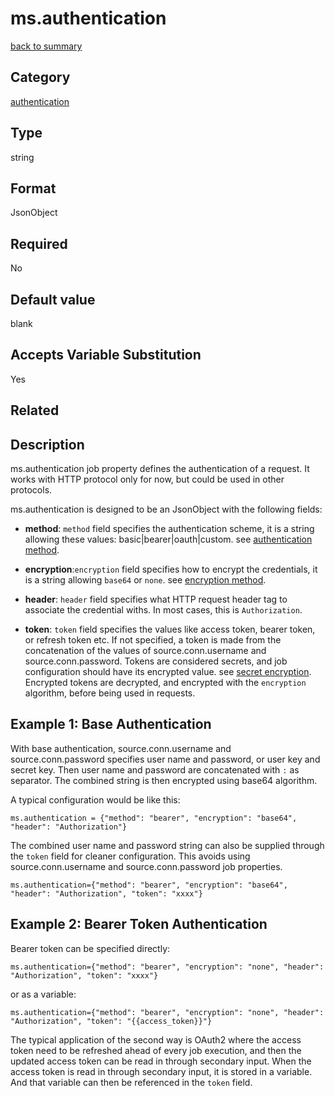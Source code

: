 # ms.authentication

[back to summary](https://github.com/linkedin/data-integration-library/blob/master/docs/parameters/summary.md)

## Category

[authentication](https://github.com/linkedin/data-integration-library/blob/master/docs/parameters/authentication-parameters.md)

## Type

string

## Format

JsonObject

## Required

No

## Default value

blank

## Accepts Variable Substitution

Yes

## Related 

## Description 

ms.authentication job property defines the authentication of a request. It works with HTTP protocol only 
for now, but could be used in other protocols. 

ms.authentication is designed to be an JsonObject with the following fields:

- **method**: `method` field specifies the authentication scheme, it is a string allowing these 
values: basic|bearer|oauth|custom. see [authentication method](https://github.com/linkedin/data-integration-library/blob/master/docs/concepts/authentication-method.md).

- **encryption**:`encryption` field specifies how to encrypt the credentials, it is a string allowing
`base64` or `none`. see [encryption method](https://github.com/linkedin/data-integration-library/blob/master/docs/concepts/encryption-method.md).

- **header**: `header` field specifies what HTTP request header tag to associate the credential withs. In most
cases, this is `Authorization`.

- **token**: `token` field specifies the values like access token, bearer token, or refresh token etc. If
not specified, a token is made from the concatenation of the values of source.conn.username 
and source.conn.password. Tokens are considered secrets, and job configuration should have its encrypted 
value. see [secret encryption](https://github.com/linkedin/data-integration-library/blob/master/docs/concepts/secret-encryption.md).
Encrypted tokens are decrypted, and encrypted with the `encryption` algorithm, before being used in requests.  

## Example 1: Base Authentication

With base authentication, source.conn.username and source.conn.password specifies user name and password, or
user key and secret key. Then user name and password are concatenated with `:` as separator. The combined
string is then encrypted using base64 algorithm. 

A typical configuration would be like this: 

`ms.authentication = {"method": "bearer", "encryption": "base64", "header": "Authorization"}`

The combined user name and password string can also be supplied through the `token` field for cleaner
configuration. This avoids using source.conn.username and source.conn.password job properties. 

`ms.authentication={"method": "bearer", "encryption": "base64", "header": "Authorization", "token": "xxxx"}`

## Example 2: Bearer Token Authentication

Bearer token can be specified directly: 

`ms.authentication={"method": "bearer", "encryption": "none", "header": "Authorization", "token": "xxxx"}`

or as a variable:

`ms.authentication={"method": "bearer", "encryption": "none", "header": "Authorization", "token": "{{access_token}}"}`

The typical application of the second way is OAuth2 where the access token need to be refreshed ahead of
every job execution, and then the updated access token can be read in through secondary input. When the
access token is read in through secondary input, it is stored in a variable. And that variable can then
be referenced in the `token` field. 